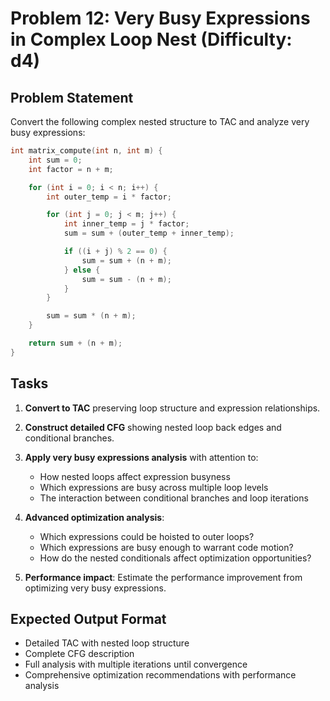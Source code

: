 # Problem 12: Very Busy Expressions in Complex Loop Nest (Difficulty: d4)

## Problem Statement

Convert the following complex nested structure to TAC and analyze very busy expressions:

```c
int matrix_compute(int n, int m) {
    int sum = 0;
    int factor = n + m;

    for (int i = 0; i < n; i++) {
        int outer_temp = i * factor;

        for (int j = 0; j < m; j++) {
            int inner_temp = j * factor;
            sum = sum + (outer_temp + inner_temp);

            if ((i + j) % 2 == 0) {
                sum = sum + (n + m);
            } else {
                sum = sum - (n + m);
            }
        }

        sum = sum * (n + m);
    }

    return sum + (n + m);
}
```

## Tasks

1. **Convert to TAC** preserving loop structure and expression relationships.

2. **Construct detailed CFG** showing nested loop back edges and conditional branches.

3. **Apply very busy expressions analysis** with attention to:
   - How nested loops affect expression busyness
   - Which expressions are busy across multiple loop levels
   - The interaction between conditional branches and loop iterations

4. **Advanced optimization analysis**:
   - Which expressions could be hoisted to outer loops?
   - Which expressions are busy enough to warrant code motion?
   - How do the nested conditionals affect optimization opportunities?

5. **Performance impact**: Estimate the performance improvement from optimizing very busy expressions.

## Expected Output Format

- Detailed TAC with nested loop structure
- Complete CFG description
- Full analysis with multiple iterations until convergence
- Comprehensive optimization recommendations with performance analysis